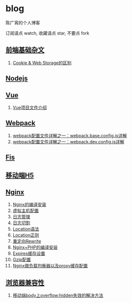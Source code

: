 # blog
陈广宵的个人博客

订阅请点 watch, 收藏请点 star, 不要点 fork

## [前端基础杂文](https://github.com/guangxiao/blog/labels/%E5%89%8D%E7%AB%AF%E5%9F%BA%E7%A1%80%E6%9D%82%E6%96%87)

1. [Cookie & Web Storage的区别](https://github.com/guangxiao/blog/issues/2)

## [Nodejs](https://github.com/guangxiao/blog/labels/Nodejs)

## [Vue](https://github.com/guangxiao/blog/labels/Vue)

1. [Vue项目文件介绍](https://github.com/guangxiao/blog/issues/5)

## [Webpack](https://github.com/guangxiao/blog/labels/Webpack)

1. [webpack配置文件详解之一：webpack.base.config.js详解](https://github.com/guangxiao/blog/issues/3)
2. [webpack配置文件详解之一：webpack.dev.config.js详解](https://github.com/guangxiao/blog/issues/4)

## [Fis](https://github.com/guangxiao/blog/labels/Fis)

## [移动端H5](https://github.com/guangxiao/blog/labels/%E7%A7%BB%E5%8A%A8%E7%AB%AFH5)

## [Nginx](https://github.com/guangxiao/blog/labels/Nginx)

1. [Nginx的编译安装](https://github.com/guangxiao/blog/issues/6)
2. [虚拟主机配置](https://github.com/guangxiao/blog/issues/7)
3. [日志管理](https://github.com/guangxiao/blog/issues/8)
4. [日志切割](https://github.com/guangxiao/blog/issues/9)
5. [Location语法](https://github.com/guangxiao/blog/issues/10)
6. [Location正则](https://github.com/guangxiao/blog/issues/11)
7. [重定向Rewrite](https://github.com/guangxiao/blog/issues/12)
8. [Nginx+PHP的编译安装](https://github.com/guangxiao/blog/issues/13)
9. [Expires缓存设置](https://github.com/guangxiao/blog/issues/14)
10. [Gzip配置](https://github.com/guangxiao/blog/issues/15)
11. [Nginx做负载均衡器以及proxy缓存配置](https://github.com/guangxiao/blog/issues/16)


## [浏览器兼容性](https://github.com/guangxiao/blog/labels/%E6%B5%8F%E8%A7%88%E5%99%A8%E5%85%BC%E5%AE%B9%E6%80%A7)

1. [移动端body上overflow:hidden失效的解决方法](https://github.com/guangxiao/blog/issues/1)
